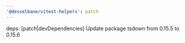 ```yaml
---
'@desselbane/vitest-helpers': patch
---
```


deps: [patch|devDependencies] Update package tsdown from 0.15.5 to 0.15.6
